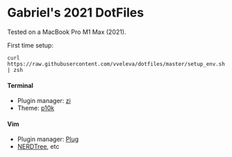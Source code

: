 # Gabriel's 2021 DotFiles

Tested on a MacBook Pro M1 Max (2021).

First time setup:
```
curl https://raw.githubusercontent.com/vveleva/dotfiles/master/setup_env.sh | zsh
```

#### Terminal
* Plugin manager: [zi](https://github.com/z-shell/zi/)
* Theme: [p10k](https://github.com/romkatv/powerlevel10k)

#### Vim
* Plugin manager: [Plug](https://github.com/junegunn/vim-plug)
* [NERDTree](https://github.com/preservim/nerdtree), etc

